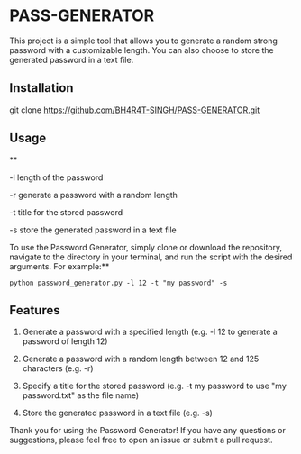 # PASS-GENERATOR
This project is a simple tool that allows you to generate a random strong password with a customizable length. You can also choose to store the generated password in a text file.

## Installation

git clone https://github.com/BH4R4T-SINGH/PASS-GENERATOR.git

## Usage
**

-l length of the password

-r generate a password with a random length

-t title for the stored password

-s store the generated password in a text file

To use the Password Generator, simply clone or download the repository, navigate to the directory in your terminal, and run the script with the desired arguments. For example:**

`python password_generator.py -l 12 -t "my password" -s
`

## Features

1. Generate a password with a specified length (e.g. -l 12 to generate a password of length 12)

2. Generate a password with a random length between 12 and 125 characters (e.g. -r)

3. Specify a title for the stored password (e.g. -t my password to use "my password.txt" as the file name)

4. Store the generated password in a text file (e.g. -s)


Thank you for using the Password Generator! If you have any questions or suggestions, please feel free to open an issue or submit a pull request.
